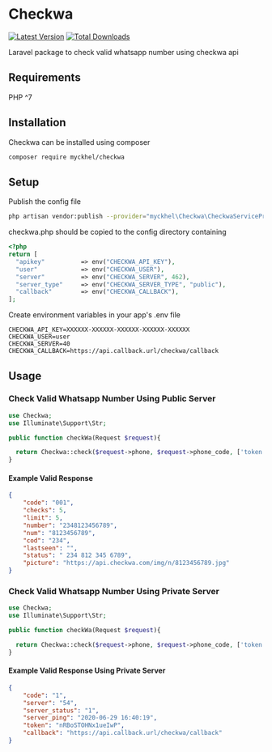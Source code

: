 # Checkwa
[![Latest Version](https://img.shields.io/github/release/myckhel/checkwa.svg?style=flat-square)](https://github.com/myckhel/checkwa/releases)
[![Total Downloads](https://img.shields.io/packagist/dt/myckhel/checkwa.svg?style=flat-square)](https://packagist.org/packages/myckhel/checkwa)

Laravel package to check valid whatsapp number using checkwa api

## Requirements
PHP ^7

## Installation

Checkwa can be installed using composer

```bash
composer require myckhel/checkwa
```

## Setup

Publish the config file
```bash
php artisan vendor:publish --provider="myckhel\Checkwa\CheckwaServiceProvider"
```
checkwa.php should be copied to the config directory containing
```php
<?php
return [
  "apikey"          => env("CHECKWA_API_KEY"),
  "user"            => env("CHECKWA_USER"),
  "server"          => env("CHECKWA_SERVER", 462),
  "server_type"     => env("CHECKWA_SERVER_TYPE", "public"),
  "callback"        => env("CHECKWA_CALLBACK"),
];
```
Create environment variables in your app's .env file

```env
CHECKWA_API_KEY=XXXXXX-XXXXXX-XXXXXX-XXXXXX-XXXXXX
CHECKWA_USER=user
CHECKWA_SERVER=40
CHECKWA_CALLBACK=https://api.callback.url/checkwa/callback
```

## Usage

### Check Valid Whatsapp Number Using Public Server
```php
use Checkwa;
use Illuminate\Support\Str;
```
```php
public function checkWa(Request $request){

  return Checkwa::check($request->phone, $request->phone_code, ['token' => Str::random(), 'hide_image' => '1']);
}
```
#### Example Valid Response
```json
{
    "code": "001",
    "checks": 5,
    "limit": 5,
    "number": "2348123456789",
    "num": "8123456789",
    "cod": "234",
    "lastseen": "",
    "status": " 234 812 345 6789",
    "picture": "https://api.checkwa.com/img/n/8123456789.jpg"
}
```

### Check Valid Whatsapp Number Using Private Server
```php
use Checkwa;
use Illuminate\Support\Str;
```
```php
public function checkWa(Request $request){

  return Checkwa::check($request->phone, $request->phone_code, ['token' => Str::random(), 'hide_image' => '1']);
}
```
#### Example Valid Response Using Private Server
```json
{
    "code": "1",
    "server": "54",
    "server_status": "1",
    "server_ping": "2020-06-29 16:40:19",
    "token": "nRBoSTOHNx1ueIwP",
    "callback": "https://api.callback.url/checkwa/callback"
}
```
